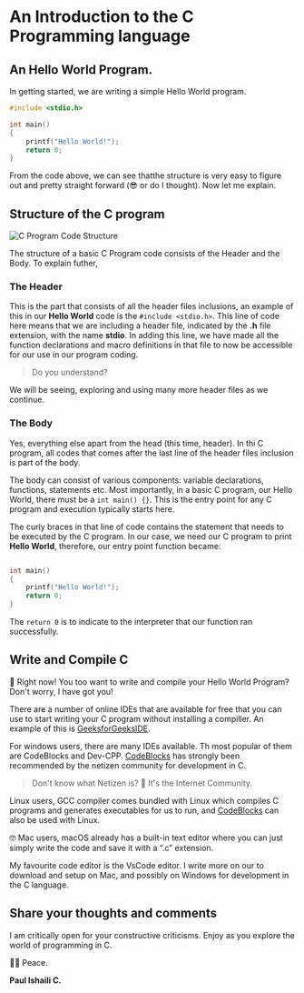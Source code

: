 # An Introduction to the C Programming language

## An Hello World Program.

In getting started, we are writing a simple Hello World program.

```c
#include <stdio.h>

int main()
{
    printf("Hello World!");
    return 0;
}

```

From the code above, we can see thatthe structure is very easy to figure out and pretty straight forward (😎 or do I thought). Now let me explain.

## Structure of the C program

![C Program Code Structure](https://media.geeksforgeeks.org/wp-content/uploads/20221219163357/Structure-of-C-Program.png)

The structure of a basic C Program code consists of the Header and the Body. To explain futher,

### The Header

This is the part that consists of all the header files inclusions, an example of this in our **Hello World** code is the `#include <stdio.h>`. This line of code here means that we are including a header file, indicated by the **.h** file extension, with the name **stdio**. In adding this line, we have made all the function declarations and macro definitions in that file to now be accessible for our use in our program coding.

> Do you understand?

We will be seeing, exploring and using many more header files as we continue.

### The Body

Yes, everything else apart from the head (this time, header). In thi C program, all codes that comes after the last line of the header files inclusion is part of the body.

The body can consist of various components: variable declarations, functions, statements etc. Most importantly, in a basic C program, our Hello World, there must be a `int main() {}`. This is the entry point for any C program and execution typically starts here.

The curly braces in that line of code contains the statement
that needs to be executed by the C program. In our case, we need our C program to print **Hello World**, therefore, our entry point function became:

```c

int main()
{
    printf("Hello World!");
    return 0;
}

```

The `return 0` is to indicate to the interpreter that our function ran successfully.

## Write and Compile C

🤔 Right now! You too want to write and compile your Hello World Program? Don't worry, I have got you!

There are a number of online IDEs that are available for free that you can use to start writing your C program without installing a compiller. An example of this is [GeeksforGeeksIDE](https://ide.geeksforgeeks.org/).

For windows users, there are many IDEs available. Th most popular of them are CodeBlocks and Dev-CPP. [CodeBlocks](http://www.codeblocks.org/downloads/26) has strongly been recommended by the netizen community for development in C.

> Don't know what Netizen is? 🤔 It's the Internet Community.

Linux users, GCC compiler comes bundled with Linux which compiles C programs and generates executables for us to run, and [CodeBlocks](http://www.codeblocks.org/downloads/26) can also be used with Linux.

🤓 Mac users, macOS already has a built-in text editor where you can just simply write the code and save it with a “.c” extension.

My favourite code editor is the VsCode editor. I write more on our to download and setup on Mac, and possibly on Windows for development in the C language.

## Share your thoughts and comments

I am critically open for your constructive criticisms. Enjoy
as you explore the world of programming in C.

✌🏾 Peace.

**Paul Ishaili C.**
